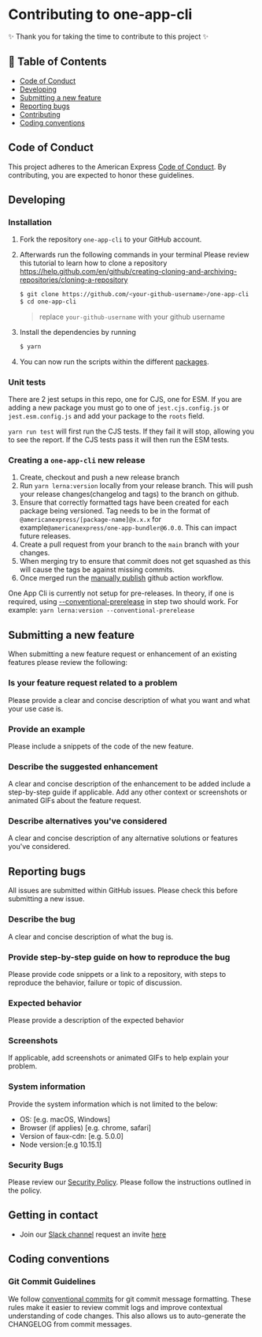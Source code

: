 # Contributing to one-app-cli

✨ Thank you for taking the time to contribute to this project ✨

## 📖 Table of Contents

* [Code of Conduct](#code-of-conduct)
* [Developing](#developing)
* [Submitting a new feature](#submitting-a-new-feature)
* [Reporting bugs](#reporting-bugs)
* [Contributing](#getting-in-contact)
* [Coding conventions](#coding-conventions)

## Code of Conduct

This project adheres to the American Express [Code of Conduct](./CODE_OF_CONDUCT.md). By contributing, you are expected to honor these guidelines.

## Developing

### Installation

1. Fork the repository `one-app-cli` to your GitHub account.
2. Afterwards run the following commands in your terminal
   Please review this tutorial to learn how to clone a repository https://help.github.com/en/github/creating-cloning-and-archiving-repositories/cloning-a-repository

    ```bash
    $ git clone https://github.com/<your-github-username>/one-app-cli
    $ cd one-app-cli
    ```

   > replace `your-github-username` with your github username

3. Install the dependencies by running

    ```bash
    $ yarn
    ```

4. You can now run the scripts within the different [packages](./packages).

### Unit tests

There are 2 jest setups in this repo, one for CJS, one for ESM. If you are adding a new package you must go to one of `jest.cjs.config.js` or `jest.esm.config.js` and add your package to the `roots` field.

`yarn run test` will first run the CJS tests. If they fail it will stop, allowing you to see the report. If the CJS tests pass it will then run the ESM tests.

### Creating a `one-app-cli` new release

1. Create, checkout and push a new release branch
2. Run `yarn lerna:version` locally from your release branch. This will push your release changes(changelog and tags) to the branch on github.
3. Ensure that correctly formatted tags have been created for each package being versioned. Tag needs to be in the format of `@americanexpress/[package-name]@x.x.x` for example`@americanexpress/one-app-bundler@6.0.0`. This can impact future releases.
4. Create a pull request from your branch to the `main` branch with your changes.
5. When merging try to ensure that commit does not get squashed as this will cause the tags be against missing commits.
6. Once merged run the [manually publish](https://github.com/americanexpress/one-app-cli/actions/workflows/publish.yml) github action workflow.

One App Cli is currently not setup for pre-releases.
In theory, if one is required, using [--conventional-prerelease](https://github.com/lerna/lerna/tree/main/commands/version#--conventional-prerelease) in step two should work. For example: `yarn lerna:version --conventional-prerelease`

## Submitting a new feature

When submitting a new feature request or enhancement of an existing features please review the following:

### Is your feature request related to a problem

Please provide a clear and concise description of what you want and what your use case is.

### Provide an example

Please include a snippets of the code of the new feature.

### Describe the suggested enhancement

A clear and concise description of the enhancement to be added include a step-by-step guide if applicable.
Add any other context or screenshots or animated GIFs about the feature request.

### Describe alternatives you've considered

A clear and concise description of any alternative solutions or features you've considered.

## Reporting bugs

All issues are submitted within GitHub issues. Please check this before submitting a new issue.

### Describe the bug

A clear and concise description of what the bug is.

### Provide step-by-step guide on how to reproduce the bug

Please provide code snippets or a link to a repository, with steps to reproduce the behavior, failure or topic of discussion.

### Expected behavior

Please provide a description of the expected behavior

### Screenshots

If applicable, add screenshots or animated GIFs to help explain your problem.

### System information

Provide the system information which is not limited to the below:

- OS: [e.g. macOS, Windows]
- Browser (if applies) [e.g. chrome, safari]
- Version of faux-cdn: [e.g. 5.0.0]
- Node version:[e.g 10.15.1]

### Security Bugs

Please review our [Security Policy](./SECURITY.md). Please follow the instructions outlined in the policy.

## Getting in contact

- Join our [Slack channel](http://one-amex.slack.com) request an invite [here](https://join.slack.com/t/one-amex/shared_invite/enQtOTA0MzEzODExODEwLTlmYzI1Y2U2ZDEwNWJjOTAxYTlmZTYzMjUyNzQyZTdmMWIwZGJmZDM2MDZmYzVjMDk5OWU4OGIwNjJjZWRhMjY)

## Coding conventions

### Git Commit Guidelines

We follow [conventional commits](https://www.conventionalcommits.org/) for git commit message formatting. These rules make it easier to review commit logs and improve contextual understanding of code changes. This also allows us to auto-generate the CHANGELOG from commit messages.
